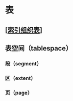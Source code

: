 # 表

## [[索引组织表]]

## 表空间（tablespace）

### 段（segment）

### 区（extent）

### 页（page）

[//begin]: # "Autogenerated link references for markdown compatibility"
[索引组织表]: 索引组织表 "索引组织表"
[//end]: # "Autogenerated link references"